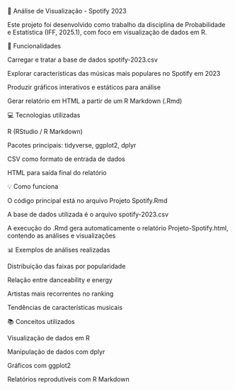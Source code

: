🎵 Análise de Visualização - Spotify 2023

Este projeto foi desenvolvido como trabalho da disciplina de Probabilidade e Estatística (IFF, 2025.1), com foco em visualização de dados em R.

🚀 Funcionalidades

Carregar e tratar a base de dados spotify-2023.csv

Explorar características das músicas mais populares no Spotify em 2023

Produzir gráficos interativos e estáticos para análise

Gerar relatório em HTML a partir de um R Markdown (.Rmd)

💻 Tecnologias utilizadas

R (RStudio / R Markdown)

Pacotes principais: tidyverse, ggplot2, dplyr

CSV como formato de entrada de dados

HTML para saída final do relatório

💡 Como funciona

O código principal está no arquivo Projeto Spotify.Rmd

A base de dados utilizada é o arquivo spotify-2023.csv

A execução do .Rmd gera automaticamente o relatório Projeto-Spotify.html, contendo as análises e visualizações

📊 Exemplos de análises realizadas

Distribuição das faixas por popularidade

Relação entre danceability e energy

Artistas mais recorrentes no ranking

Tendências de características musicais

📚 Conceitos utilizados

Visualização de dados em R

Manipulação de dados com dplyr

Gráficos com ggplot2

Relatórios reprodutíveis com R Markdown
